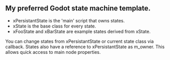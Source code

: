 ## My preferred Godot state machine template.

- xPersistantState is the 'main' script that owns states.
- xState is the base class for every state.
- xFooState and xBarState are example states derived from xState.

You can change states from xPersistantState or current state class via callback.
States also have a reference to xPersistantState as m_owner. This allows quick access to main node properties.
